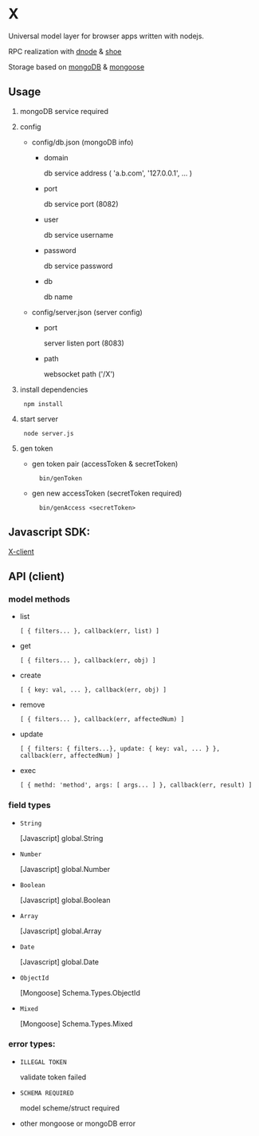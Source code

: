 X
=

Universal model layer for browser apps written with nodejs.

RPC realization with [dnode](https://github.com/substack/dnode) & [shoe](https://github.com/substack/shoe)

Storage based on [mongoDB](http://www.mongodb.org/) & [mongoose](http://mongoosejs.com/)

## Usage

1. mongoDB service required

2. config

	* config/db.json (mongoDB info)

		* domain

			db service address ( 'a.b.com', '127.0.0.1', ... )

		* port

			db service port (8082)

		* user

			db service username

		* password

			db service password

		* db

			db name

	* config/server.json (server config)

		* port

			server listen port (8083)

		* path

			websocket path ('/X')

3. install dependencies

		npm install

4. start server

		node server.js

5. gen token

	* gen token pair (accessToken & secretToken)

			bin/genToken

	* gen new accessToken (secretToken required)

			bin/genAccess <secretToken>

## Javascript SDK:

[X-client](https://github.com/nighca/X-client)

## API (client)

### model methods

* list

	`[ { filters... }, callback(err, list) ]`

* get

	`[ { filters... }, callback(err, obj) ]`

* create

	`[ { key: val, ... }, callback(err, obj) ]`

* remove

	`[ { filters... }, callback(err, affectedNum) ]`

* update

	`[ { filters: { filters...}, update: { key: val, ... } }, callback(err, affectedNum) ]`

* exec

	`[ { methd: 'method', args: [ args... ] }, callback(err, result) ]`

### field types

* `String`

	[Javascript] global.String

* `Number`

	[Javascript] global.Number

* `Boolean`

	[Javascript] global.Boolean

* `Array`

	[Javascript] global.Array

* `Date`

	[Javascript] global.Date

* `ObjectId`

	[Mongoose] Schema.Types.ObjectId

* `Mixed`

	[Mongoose] Schema.Types.Mixed


### error types:

* `ILLEGAL TOKEN`

	validate token failed

* `SCHEMA REQUIRED`

	model scheme/struct required

* other mongoose or mongoDB error